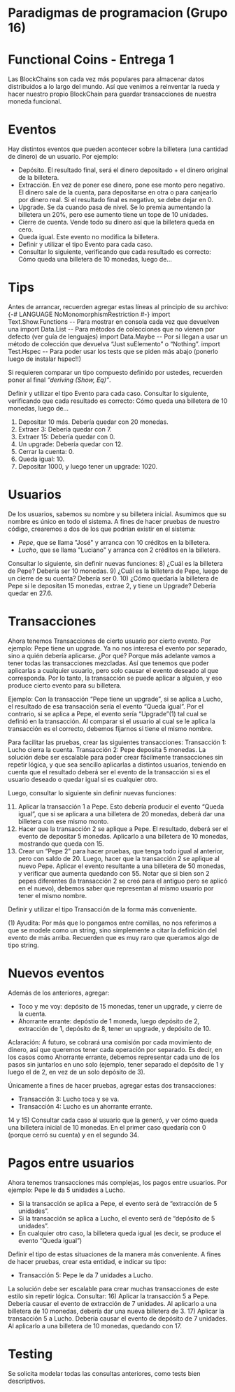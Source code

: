 # Paradigmas de programacion (Grupo 16)
# Functional Coins - Entrega 1
Las BlockChains son cada vez más populares para almacenar datos distribuidos a lo largo del mundo. Así que venimos a reinventar la rueda y hacer nuestro propio BlockChain para guardar transacciones de nuestra moneda funcional.

# Eventos
Hay distintos eventos que pueden acontecer sobre la billetera (una cantidad de dinero) de un usuario. Por ejemplo:
* Depósito. El resultado final, será el dinero depositado + el dinero original de la billetera.
* Extracción. En vez de poner ese dinero, pone ese monto pero negativo. El dinero sale de la cuenta, para depositarse en otra o para canjearlo por dinero real. Si el resultado final es negativo, se debe dejar en 0.
* Upgrade. Se da cuando pasa de nivel. Se lo premia aumentando la billetera un 20%, pero ese aumento tiene un tope de 10 unidades.
* Cierre de cuenta. Vende todo su dinero así que la billetera queda en cero.
* Queda igual. Este evento no modifica la billetera.
* Definir y utilizar el tipo Evento para cada caso.
* Consultar lo siguiente, verificando que cada resultado es correcto: Cómo queda una billetera de 10 monedas, luego de…

# Tips
Antes de arrancar, recuerden agregar estas líneas al principio de su archivo:
    {-# LANGUAGE NoMonomorphismRestriction #-}
    import Text.Show.Functions -- Para mostrar <Function> en consola cada vez que devuelven una
    import Data.List -- Para métodos de colecciones que no vienen por defecto (ver guía de lenguajes)
    import Data.Maybe -- Por si llegan a usar un método de colección que devuelva “Just suElemento” o “Nothing”.
    import Test.Hspec -- Para poder usar los tests que se piden más abajo (ponerlo luego de instalar hspec!!)

Si requieren comparar un tipo compuesto definido por ustedes, recuerden poner al final *“deriving (Show, Eq)”*.

Definir y utilizar el tipo Evento para cada caso. Consultar lo siguiente, verificando que cada resultado es correcto: Cómo queda una billetera de 10 monedas, luego de…
1) Depositar 10 más. Debería quedar con 20 monedas.
2) Extraer 3: Debería quedar con 7.
3) Extraer 15: Debería quedar con 0.
4) Un upgrade: Debería quedar con 12.
5) Cerrar la cuenta: 0.
6) Queda igual: 10.
7) Depositar 1000, y luego tener un upgrade: 1020.

# Usuarios
De los usuarios, sabemos su nombre y su billetera inicial. Asumimos que su nombre es único en todo el sistema.
A fines de hacer pruebas de nuestro código, crearemos a dos de los que podrían existir en el sistema:
* *Pepe*, que se llama "José" y arranca con 10 créditos en la billetera.
* *Lucho*, que se llama "Luciano" y arranca con 2 créditos en la billetera.

Consultar lo siguiente, sin definir nuevas funciones:
8) ¿Cuál es la billetera de Pepe? Debería ser 10 monedas.
9) ¿Cuál es la billetera de Pepe, luego de un cierre de su cuenta? Debería ser 0.
10) ¿Cómo quedaría la billetera de Pepe si le depositan 15 monedas, extrae 2, y tiene un Upgrade? Debería quedar en 27.6.

# Transacciones
Ahora tenemos Transacciones de cierto usuario por cierto evento. Por ejemplo: Pepe tiene un upgrade.
Ya no nos interesa el evento por separado, sino a quién debería aplicarse. ¿Por qué? Porque más adelante vamos a tener todas las transacciones mezcladas. Así que tenemos que poder aplicarlas a cualquier usuario, pero solo causar el evento deseado al que corresponda.
Por lo tanto, la transacción se puede aplicar a alguien, y eso produce cierto evento para su billetera.

Ejemplo: Con la transacción “Pepe tiene un upgrade”, si se aplica a Lucho, el resultado de esa transacción sería el evento “Queda igual”. Por el contrario, si se aplica a Pepe, el evento sería “Upgrade”(1) tal cual se definió en la transacción.
Al comparar si el usuario al cual se le aplica la transacción es el correcto, debemos fijarnos si tiene el mismo nombre.

Para facilitar las pruebas, crear las siguientes transacciones:
Transacción 1: Lucho cierra la cuenta.
Transacción 2: Pepe deposita 5 monedas.
La solución debe ser escalable para poder crear fácilmente transacciones sin repetir lógica, y que sea sencillo aplicarlas a distintos usuarios, teniendo en cuenta que el resultado deberá ser el evento de la transacción si es el usuario deseado o quedar igual si es cualquier otro.

Luego, consultar lo siguiente sin definir nuevas funciones:

11) Aplicar la transacción 1 a Pepe. Esto debería producir el evento “Queda igual”, que si se aplicara a una billetera de 20 monedas, deberá dar una billetera con ese mismo monto.
12) Hacer que la transacción 2 se aplique a Pepe. El resultado, deberá ser el evento de depositar 5 monedas. Aplicarlo a una billetera de 10 monedas, mostrando que queda con 15.
13) Crear un “Pepe 2” para hacer pruebas, que tenga todo igual al anterior, pero con saldo de 20.
Luego, hacer que la transacción 2 se aplique al nuevo Pepe. Aplicar el evento resultante a una billetera de 50 monedas, y verificar que aumenta quedando con 55.
Notar que si bien son 2 pepes diferentes (la transacción 2 se creó para el antiguo pero se aplicó en el nuevo), debemos saber que representan al mismo usuario por tener el mismo nombre.

Definir y utilizar el tipo Transacción de la forma más conveniente.

(1) Ayudita: Por más que lo pongamos entre comillas, no nos referimos a que se modele como un string, sino simplemente a citar la definición del evento de más arriba. Recuerden que es muy raro que queramos algo de tipo string.

# Nuevos eventos
Además de los anteriores, agregar:
* Toco y me voy: depósito de 15 monedas, tener un upgrade, y cierre de la cuenta.
* Ahorrante errante: depóstio de 1 moneda, luego depósito de 2, extracción de 1, depósito de 8, tener un upgrade, y depósito de 10.

Aclaración: A futuro, se cobrará una comisión por cada movimiento de dinero, así que queremos tener cada operación por separado. Es decir, en los casos como Ahorrante errante, debemos representar cada uno de los pasos sin juntarlos en uno solo (ejemplo, tener separado el depósito de 1 y luego el de 2, en vez de un solo depósito de 3).

Únicamente a fines de hacer pruebas, agregar estas dos transacciones:
* Transacción 3: Lucho toca y se va.
* Transacción 4: Lucho es un ahorrante errante.

14 y 15) Consultar cada caso al usuario que la generó, y ver cómo queda una billetera inicial de 10 monedas. En el primer caso quedaría con 0 (porque cerró su cuenta) y en el segundo 34.

# Pagos entre usuarios

Ahora tenemos transacciones más complejas, los pagos entre usuarios. Por ejemplo: Pepe le da 5 unidades a Lucho.
* Si la transacción se aplica a Pepe, el evento será de “extracción de 5 unidades”.
* Si la transacción se aplica a Lucho, el evento será de “depósito de 5 unidades”.
* En cualquier otro caso, la billetera queda igual (es decir, se produce el evento “Queda igual”)

Definir el tipo de estas situaciones de la manera más conveniente.
A fines de hacer pruebas, crear esta entidad, e indicar su tipo:
* Transacción 5: Pepe le da 7 unidades a Lucho.

La solución debe ser escalable para crear muchas transacciones de este estilo sin repetir lógica. Consultar:
16) Aplicar la transacción 5 a Pepe. Debería causar el evento de extracción de 7 unidades. Al aplicarlo a una billetera de 10 monedas, debería dar una nueva billetera de 3.
17) Aplicar la transacción 5 a Lucho. Debería causar el evento de depósito de 7 unidades. Al aplicarlo a una billetera de 10 monedas, quedando con 17.

# Testing
Se solicita modelar todas las consultas anteriores, como tests bien descriptivos.







